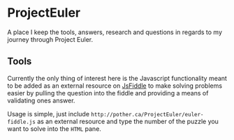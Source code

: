  ProjectEuler
==============

A place I keep the tools, answers, research and questions in regards to my journey through Project Euler.

 Tools
-------
Currently the only thing of interest here is the Javascript functionality meant to be added as 
an external resource on [JsFiddle](http://jsfiddle.net/) to make solving problems easier by pulling 
the question into the fiddle and providing a means of validating ones answer. 

Usage is simple, just include `http://pother.ca/ProjectEuler/euler-fiddle.js` as an external resource 
and type the number of the puzzle you want to solve into the `HTML` pane.
